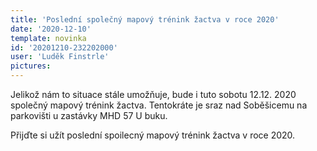 ```yaml
---
title: 'Poslední společný mapový trénink žactva v roce 2020'
date: '2020-12-10'
template: novinka
id: '20201210-232202000'
user: 'Luděk Finstrle'
pictures:
---
```

Jelikož nám to situace stále umožňuje, bude i tuto sobotu 12.12. 2020 společný mapový trénink žactva. Tentokráte je sraz nad Soběšicemu na parkovišti u zastávky MHD 57 U buku.

Přijďte si užít poslední spoilecný mapový trénink žactva v roce 2020.
